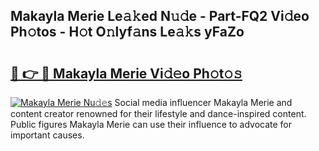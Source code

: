 ## Makayla Merie Le𝚊𝚔ed N𝚞𝚍e - Part-FQ2 Vi𝚍eo Ph𝚘tos - H𝚘t O𝚗lyf𝚊ns Le𝚊𝚔s yFaZo

# <h2><a href="http://hf570c.feru.top/?c=Makayla+Merie">🔗 👉 🔴 Makayla Merie Vi𝚍𝚎o Ph𝚘t𝚘𝚜</a></h2>

[![Makayla Merie Nu𝚍𝚎s](https://i.imgur.com/0TWrTi3.gif)](http://hf570c.feru.top/?c=Makayla+Merie)
Social media influencer Makayla Merie and content creator renowned for their lifestyle and dance-inspired content. Public figures Makayla Merie can use their influence to advocate for important causes. 

